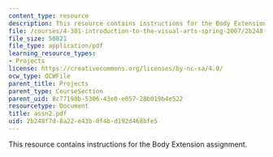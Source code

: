 ```yaml
---
content_type: resource
description: This resource contains instructions for the Body Extension assignment.
file: /courses/4-301-introduction-to-the-visual-arts-spring-2007/2b248f7d8a22e43b0f4bd192d468bfe5_assn2.pdf
file_size: 50821
file_type: application/pdf
learning_resource_types:
- Projects
license: https://creativecommons.org/licenses/by-nc-sa/4.0/
ocw_type: OCWFile
parent_title: Projects
parent_type: CourseSection
parent_uid: 8c77198b-5306-43e0-e057-28b019b4e522
resourcetype: Document
title: assn2.pdf
uid: 2b248f7d-8a22-e43b-0f4b-d192d468bfe5
---
```

This resource contains instructions for the Body Extension assignment.